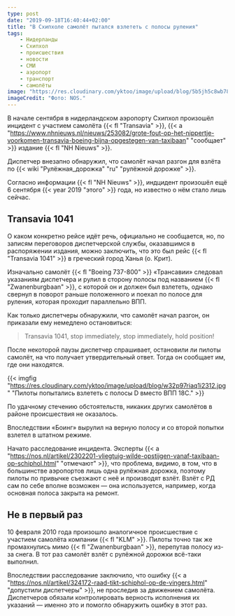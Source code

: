 ```yaml
---
type: post
date: "2019-09-18T16:40:44+02:00"
title: "В Схипхоле самолёт пытался взлететь с полосы руления"
tags:
    - Нидерланды
    - Схипхол
    - происшествия
    - новости
    - СМИ
    - аэропорт
    - транспорт
    - самолёты
image: "https://res.cloudinary.com/yktoo/image/upload/blog/5b5jh5c8wb783671.jpg"
imageCredit: "Фото: NOS."
---
```


В начале сентября в нидерландском аэропорту Схипхол произошёл инцидент с участием самолёта {{< fl "Transavia" >}}, {{< a "https://www.nhnieuws.nl/nieuws/253082/grote-fout-op-het-nippertje-voorkomen-transavia-boeing-bijna-opgestegen-van-taxibaan" "сообщает" >}} издание {{< fl "NH Nieuws" >}}.

Диспетчер внезапно обнаружил, что самолёт начал разгон для взлёта по {{< wiki "Рулёжная_дорожка" "ru" "рулёжной дорожке" >}}.

<!--more-->

Согласно информации {{< fl "NH Nieuws" >}}, индцидент произошёл ещё 6 сентября {{< year 2019 "этого" >}} года, но известно о нём стало лишь сейчас.

## Transavia 1041

О каком конкретно рейсе идёт речь, официально не сообщается, но, по записям переговоров диспетчерской службы, оказавшимся в распоряжении издания, можно заключить, что это был рейс {{< fl "Transavia 1041" >}} в греческий город Ханья (о. Крит).

Изначально самолёт {{< fl "Boeing 737-800" >}} «Трансавии» следовал указаниям диспетчера и рулил в сторону полосы под названием {{< fl "Zwanenburgbaan" >}}, с которой он и должен был взлететь, однако свернул в поворот раньше положенного и поехал по полосе для руления, которая проходит параллельно ВПП.

Как только диспетчеры обнаружили, что самолёт начал разгон, он приказали ему немедлено остановиться:

> Transavia 1041, stop immediately, stop immediately, hold position!

После некоторой паузы диспетчер спрашивает, остановили ли пилоты самолёт, на что получает утвердительный ответ. Тогда он сообщает им, где они находятся.

{{< imgfig "https://res.cloudinary.com/yktoo/image/upload/blog/w32p97riaq1i2312.jpg" "Пилоты попытались взлететь с полосы D вместо ВПП 18C." >}}

По удачному стечению обстоятельств, никаких других самолётов в районе происшествия не оказалось.

Впоследствии «Боинг» вырулил на верную полосу и со второй попытки взлетел в штатном режиме.

Начато расследование инцидента. Эксперты {{< a "https://nos.nl/artikel/2302201-vliegtuig-wilde-opstijgen-vanaf-taxibaan-op-schiphol.html" "отмечают" >}}, что проблема, видимо, в том, что в большинстве аэропортов лишь одна рулёжная дорожка, поэтому пилоты по привычке съезжают с неё и производят взлёт. Взлёт с РД сам по себе вполне возможен — она используется, например, когда основная полоса закрыта на ремонт.

## Не в первый раз

10 февраля 2010 года произошло аналогичное происшествие с участием самолёта компании {{< fl "KLM" >}}. Пилоты точно так же промахнулись мимо {{< fl "Zwanenburgbaan" >}}, перепутав полосу из-за снега. В тот раз самолёт взлёт с рулёжной дорожки всё-таки выполнил.

Впоследствии расследование заключило, что ошибку {{< a "https://nos.nl/artikel/324172-raad-tikt-schiphol-op-de-vingers.html" "допустили диспетчеры" >}}, не проследив за движением самолёта. Диспетчеров обязали контролировать верность исполнения их указаний — именно это и помогло обнаружить ошибку в этот раз.